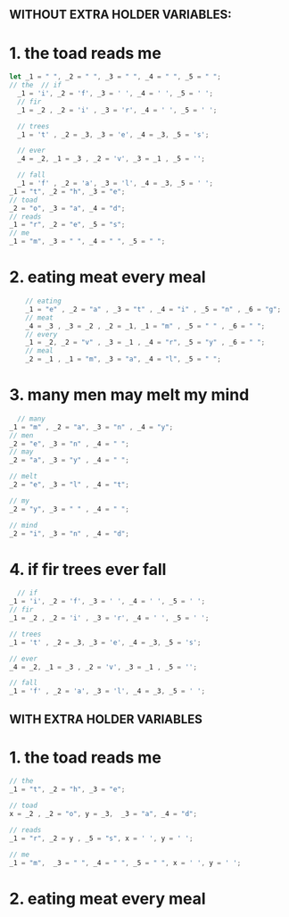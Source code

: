 ## WITHOUT EXTRA HOLDER VARIABLES:

# 1. the toad reads me

```js
let _1 = " ", _2 = " ", _3 = " ", _4 = " ", _5 = " ";
// the  // if
  _1 = 'i', _2 = 'f', _3 = ' ', _4 = ' ', _5 = ' ';
  // fir
  _1 = _2 , _2 = 'i' , _3 = 'r', _4 = ' ', _5 = ' ';

  // trees
  _1 = 't' , _2 = _3, _3 = 'e', _4 = _3, _5 = 's';

  // ever
  _4 = _2, _1 = _3 , _2 = 'v', _3 = _1 , _5 = '';

  // fall
  _1 = 'f' , _2 = 'a', _3 = 'l', _4 = _3, _5 = ' ';
_1 = "t", _2 = "h", _3 = "e";
// toad
_2 = "o", _3 = "a", _4 = "d";
// reads
_1 = "r", _2 = "e", _5 = "s";
// me
_1 = "m", _3 = " ", _4 = " ", _5 = " ";
```

# 2. eating meat every meal
```js
    // eating
    _1 = "e" , _2 = "a" , _3 = "t" , _4 = "i" , _5 = "n" , _6 = "g";
    // meat
    _4 = _3 , _3 = _2 , _2 = _1, _1 = "m" , _5 = " " , _6 = " ";
    // every
    _1 = _2, _2 = "v" , _3 = _1 , _4 = "r", _5 = "y" , _6 = " ";
    // meal
    _2 = _1 , _1 = "m", _3 = "a", _4 = "l", _5 = " ";
  ```
  
  # 3. many men may melt my mind
  ```js
    // many
  _1 = "m" , _2 = "a", _3 = "n" , _4 = "y";
  // men
  _2 = "e", _3 = "n" , _4 = " ";
  // may
  _2 = "a", _3 = "y" , _4 = " ";

  // melt
  _2 = "e", _3 = "l" , _4 = "t";

  // my
  _2 = "y", _3 = " " , _4 = " ";

  // mind
  _2 = "i", _3 = "n" , _4 = "d";
  ```
  
  # 4. if fir trees ever fall
  ```js
    // if
  _1 = 'i', _2 = 'f', _3 = ' ', _4 = ' ', _5 = ' ';
  // fir
  _1 = _2 , _2 = 'i' , _3 = 'r', _4 = ' ', _5 = ' ';

  // trees
  _1 = 't' , _2 = _3, _3 = 'e', _4 = _3, _5 = 's';

  // ever
  _4 = _2, _1 = _3 , _2 = 'v', _3 = _1 , _5 = '';

  // fall
  _1 = 'f' , _2 = 'a', _3 = 'l', _4 = _3, _5 = ' ';
  ```
  
  ## WITH EXTRA HOLDER VARIABLES
  
  # 1. the toad reads me
  ```js
  // the
_1 = "t", _2 = "h", _3 = "e";

// toad
x = _2 , _2 = "o", y = _3,  _3 = "a", _4 = "d";

// reads
_1 = "r", _2 = y , _5 = "s", x = ' ', y = ' ';

// me
_1 = "m",  _3 = " ", _4 = " ", _5 = " ", x = ' ', y = ' ';
```

# 2. eating meat every meal
  
